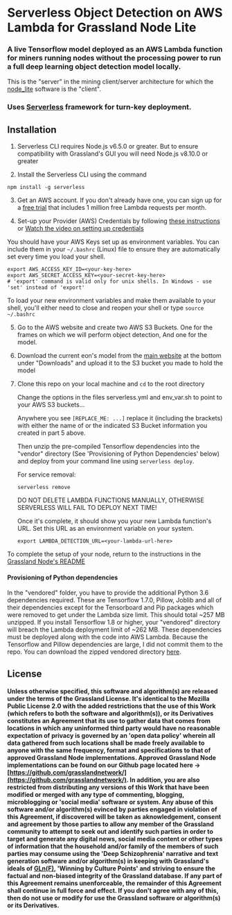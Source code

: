 # Serverless Object Detection on AWS Lambda for Grassland Node Lite

### A live Tensorflow model deployed as an AWS Lambda function for miners running nodes without the processing power to run a full deep learning object detection model locally. 

This is the "server" in the mining client/server architecture for which the [node_lite](https://github.com/grasslandnetwork/node_lite) software is the "client". 

### Uses [Serverless](https://serverless.com/) framework for turn-key deployment.

## Installation

1. Serverless CLI requires Node.js v6.5.0 or greater. But to ensure compatibility with Grassland's GUI you will need Node.js v8.10.0 or greater

2. Install the Serverless CLI using the command

```npm install -g serverless```

3. Get an AWS account. If you don't already have one, you can sign up for a [free trial](https://aws.amazon.com/s/dm/optimization/server-side-test/free-tier/free_np/) that includes 1 million free Lambda requests per month.

4. Set-up your Provider (AWS) Credentials by following [these instructions](https://serverless.com/framework/docs/providers/aws/guide/credentials/) or [Watch the video on setting up credentials](https://www.youtube.com/watch?v=KngM5bfpttA)

You should have your AWS Keys set up as environment variables. You can include them in your ```~/.bashrc``` (Linux) file to ensure they are automatically set every time you load your shell. 

```
export AWS_ACCESS_KEY_ID=<your-key-here>
export AWS_SECRET_ACCESS_KEY=<your-secret-key-here>
# 'export' command is valid only for unix shells. In Windows - use 'set' instead of 'export'
```

To load your new environment variables and make them available to your shell, you'll either need to close and reopen your shell or type ```source ~/.bashrc```

5. Go to the AWS website and create two AWS S3 Buckets. One for the frames on which we will perform object detection, And one for the model.

6. Download the current eon's model from the [main website](https://www.grassland.network/) at the bottom under "Downloads" and upload it to the S3 bucket you made to hold the model

7. Clone this repo on your local machine and `cd` to the root directory

   Change the options in the files serverless.yml and env_var.sh to point to your AWS S3 buckets...

    Anywhere you see ```[REPLACE_ME: ...]``` replace it (including the brackets) with either the name of or the indicated S3 Bucket information you created in part 5 above.

   Then unzip the pre-compiled Tensorflow dependencies into the "vendor" directory (See 'Provisioning of Python Dependencies' below) and deploy from your command line using `serverless deploy`.

   For service removal:
   ```	   
   serverless remove
   ```			  
   DO NOT DELETE LAMBDA FUNCTIONS MANUALLY, OTHERWISE SERVERLESS WILL FAIL TO DEPLOY NEXT TIME!


   Once it's complete, it should show you your new Lambda function's URL. Set this URL as an environment variable on your system.

   ```
   export LAMBDA_DETECTION_URL=<your-lambda-url-here>
   ```

To complete the setup of your node, return to the instructions in the [Grassland Node's README](https://github.com/grasslandnetwork/node_lite)




#### Provisioning of Python dependencies
In the "vendored" folder, you have to provide the additional Python 3.6 dependencies required. These are Tensorflow 1.7.0, Pillow, Joblib and all of their dependencies except for the Tensorboard and Pip packages which were removed to get under the Lambda size limit. This should total ~257 MB unzipped. If you install Tensorflow 1.8 or higher, your "vendored" directory will breach the Lambda deployment limit of ~262 MB. These dependencies must be deployed along with the code into AWS Lambda. Because the Tensorflow and Pillow dependencies are large, I did not commit them to the repo. You can download the zipped vendored directory [here](https://downloads.grassland.network/packages/node_lite_object_detection/vendored.zip).




## License
#### Unless otherwise specified, this software and algorithm(s) are released under the terms of the Grassland License. It's identical to the Mozilla Public License 2.0 with the added restrictions that the use of this Work (which refers to both the software and algorithm(s)), or its Derivatives constitutes an Agreement that its use to gather data that comes from locations in which any uninformed third party would have no reasonable expectation of privacy is governed by an 'open data policy' wherein all data gathered from such locations shall be made freely available to anyone with the same frequency, format and specifications to that of approved Grassland Node implementations. Approved Grassland Node implementations can be found on our Github page located here -> [https://github.com/grasslandnetwork/](https://github.com/grasslandnetwork/). In addition, you are also restricted from distributing any versions of this Work that have been modified or merged with any type of commenting, blogging, microblogging or 'social media' software or system. Any abuse of this software and/or algorithm(s) evinced by parties engaged in violation of this Agreement, if discovered will be taken as aknowledgement, consent and agreement by those parties to allow any member of the Grassland community to attempt to seek out and identify such parties in order to target and generate any digital news, social media content or other types of information that the household and/or family of the members of such parties may consume using the 'Deep Schizophrenia' narrative and text generation software and/or algorithm(s) in keeping with Grassland's ideals of [GLn(F)](https://en.wikipedia.org/wiki/General_linear_group), 'Winning by Culture Points' and striving to ensure the factual and non-biased integrity of the Grassland database. If any part of this Agreement remains unenforceable, the remainder of this Agreement shall continue in full force and effect. If you don't agree with any of this, then do not use or modify for use the Grassland software or algorithm(s) or its Derivatives.

